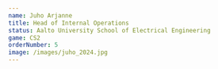 ```yaml
---
name: Juho Arjanne
title: Head of Internal Operations
status: Aalto University School of Electrical Engineering
game: CS2
orderNumber: 5
image: /images/juho_2024.jpg
---
```

